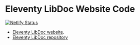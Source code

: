 # Eleventy LibDoc Website Code

[![Netlify Status](https://api.netlify.com/api/v1/badges/f4c6daf3-d640-496e-b43b-7ca27cdf00a0/deploy-status)](https://app.netlify.com/sites/eleventy-libdoc/deploys)

* [Eleventy LibDoc website](https://eleventy-libdoc.netlify.app/).
* [Eleventy LibDoc repository](https://github.com/ita-design-system/eleventy-libdoc)
